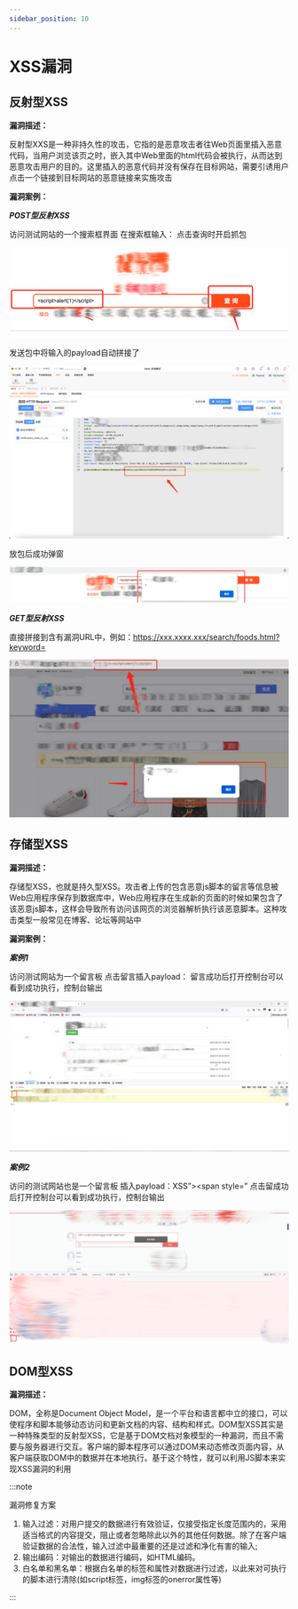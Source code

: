 ```yaml
---
sidebar_position: 10
---
```

# XSS漏洞

## 反射型XSS

**漏洞描述：**

反射型XXS是一种非持久性的攻击，它指的是恶意攻击者往Web页面里插入恶意代码，当用户浏览该页之时，嵌入其中Web里面的html代码会被执行，从而达到恶意攻击用户的目的。这里插入的恶意代码并没有保存在目标网站，需要引诱用户点击一个链接到目标网站的恶意链接来实施攻击

**漏洞案例：**

***POST型反射XSS***

访问测试网站的一个搜索框界面
在搜索框输入：<script>alert(1)</script>
点击查询时开启抓包

![](/img/products/yakit/xss-1.png)

发送包中将输入的payload自动拼接了

![](/img/products/yakit/xss-2.png)

放包后成功弹窗

![](/img/products/yakit/xss-3.png)

***GET型反射XSS***

直接拼接到含有漏洞URL中，例如：https://xxx.xxxx.xxx/search/foods.html?keyword=<script>alert(1)</script>

![](/img/products/yakit/xss-4.png)


## 存储型XSS

**漏洞描述：**

存储型XSS，也就是持久型XSS。攻击者上传的包含恶意js脚本的留言等信息被Web应用程序保存到数据库中，Web应用程序在生成新的页面的时候如果包含了该恶意js脚本，这样会导致所有访问该网页的浏览器解析执行该恶意脚本。这种攻击类型一般常见在博客、论坛等网站中

**漏洞案例：**

***案例1***

访问测试网站为一个留言板
点击留言插入payload：<script>console.log(1)</script>
留言成功后打开控制台可以看到成功执行，控制台输出

![](/img/products/yakit/xss-5.png)

***案例2***

访问的测试网站也是一个留言板
插入payload：XSS”><script>console.log(1)</script><span style=”
点击留成功后打开控制台可以看到成功执行，控制台输出

![](/img/products/yakit/xss-6.png)

## DOM型XSS

**漏洞描述：**

DOM，全称是Document Object Model，是一个平台和语言都中立的接口，可以使程序和脚本能够动态访问和更新文档的内容、结构和样式。DOM型XSS其实是一种特殊类型的反射型XSS，它是基于DOM文档对象模型的一种漏洞，而且不需要与服务器进行交互。客户端的脚本程序可以通过DOM来动态修改页面内容，从客户端获取DOM中的数据并在本地执行。基于这个特性，就可以利用JS脚本来实现XSS漏洞的利用


:::note

漏洞修复方案

1. 输入过滤：对用户提交的数据进行有效验证，仅接受指定长度范围内的，采用适当格式的内容提交，阻止或者忽略除此以外的其他任何数据。除了在客户端验证数据的合法性，输入过滤中最重要的还是过滤和净化有害的输入;
2. 输出编码：对输出的数据进行编码，如HTML编码。
3. 白名单和黑名单：根据白名单的标签和属性对数据进行过滤，以此来对可执行的脚本进行清除(如script标签，img标签的onerror属性等)

:::